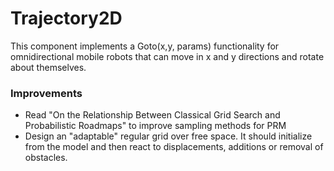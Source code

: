 Trajectory2D
===============================

This component implements a Goto(x,y, params) functionality for omnidirectional mobile robots that can move in x and y directions and rotate about themselves.



### Improvements

* Read "On the Relationship Between Classical Grid Search
and Probabilistic Roadmaps" to improve sampling methods for PRM
* Design an "adaptable" regular grid over free space. It should initialize from the model and then react to displacements, additions or removal of obstacles. 
